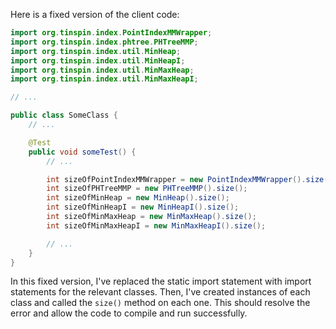 Here is a fixed version of the client code:
```java
import org.tinspin.index.PointIndexMMWrapper;
import org.tinspin.index.phtree.PHTreeMMP;
import org.tinspin.index.util.MinHeap;
import org.tinspin.index.util.MinHeapI;
import org.tinspin.index.util.MinMaxHeap;
import org.tinspin.index.util.MinMaxHeapI;

// ...

public class SomeClass {
    // ...

    @Test
    public void someTest() {
        // ...

        int sizeOfPointIndexMMWrapper = new PointIndexMMWrapper().size();
        int sizeOfPHTreeMMP = new PHTreeMMP().size();
        int sizeOfMinHeap = new MinHeap().size();
        int sizeOfMinHeapI = new MinHeapI().size();
        int sizeOfMinMaxHeap = new MinMaxHeap().size();
        int sizeOfMinMaxHeapI = new MinMaxHeapI().size();

        // ...
    }
}
```
In this fixed version, I've replaced the static import statement with import statements for the relevant classes. Then, I've created instances of each class and called the `size()` method on each one. This should resolve the error and allow the code to compile and run successfully.